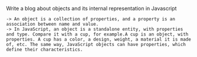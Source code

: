 Write a blog about objects and its internal representation in Javascript

    -> An object is a collection of properties, and a property is an association between name and value.
    -> In JavaScript, an object is a standalone entity, with properties and type. Compare it with a cup, for example.A cup is an object, with properties. A cup has a color, a design, weight, a material it is made of, etc. The same way, JavaScript objects can have properties, which define their characteristics.
